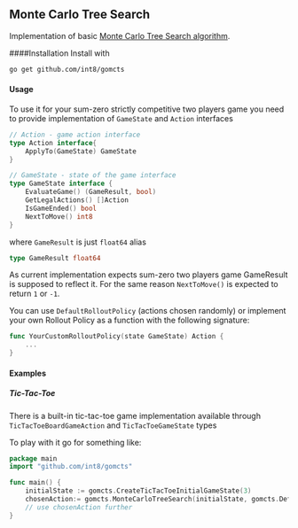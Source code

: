 ## Monte Carlo Tree Search

Implementation of basic [Monte Carlo Tree Search algorithm](https://int8.io/monte-carlo-tree-search-beginners-guide/). 

####Installation 
Install with 
```bash
go get github.com/int8/gomcts
```


#### Usage 
To use it for your sum-zero strictly competitive two players game you need to provide implementation of ```GameState``` and ```Action``` interfaces

```go
// Action - game action interface
type Action interface{
	ApplyTo(GameState) GameState
}

// GameState - state of the game interface
type GameState interface {
	EvaluateGame() (GameResult, bool)
	GetLegalActions() []Action
	IsGameEnded() bool
	NextToMove() int8
}
```

where ```GameResult``` is just ```float64``` alias 
```go
type GameResult float64
```

As current implementation expects sum-zero two players game GameResult is supposed to reflect it. For the same reason ```NextToMove()``` is expected to return ```1``` or ```-1```.    

You can use ```DefaultRolloutPolicy``` (actions chosen randomly) or implement your own Rollout Policy as a function with the following signature:

```go
func YourCustomRolloutPolicy(state GameState) Action {
	...
}
```


#### Examples 

##### Tic-Tac-Toe 
There is a built-in tic-tac-toe game implementation available through 
 ```TicTacToeBoardGameAction``` and ```TicTacToeGameState``` types

To play with it go for something like:
```go
package main 
import "github.com/int8/gomcts"

func main() {
	initialState := gomcts.CreateTicTacToeInitialGameState(3)
	chosenAction:= gomcts.MonteCarloTreeSearch(initialState, gomcts.DefaultRolloutPolicy, 100)
	// use chosenAction further
}   
``` 
